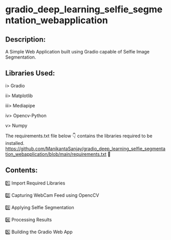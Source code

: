 # gradio_deep_learning_selfie_segmentation_webapplication
## Description:
A Simple Web Application built using Gradio capable of Selfie Image Segmentation.
## Libraries Used:
i> Gradio

ii> Matplotlib

iii> Mediapipe

iv> Opencv-Python

v> Numpy

The requirements.txt file below 👇 contains the libraries required to be installed. https://github.com/ManikantaSanjay/gradio_deep_learning_selfie_segmentation_webapplication/blob/main/requirements.txt 🔗
## Contents:
1️⃣ Import Required Libraries

2️⃣ Capturing WebCam Feed using OpencCV

3️⃣ Applying Selfie Segmentation

4️⃣ Processing Results

5️⃣ Building the Gradio Web App

